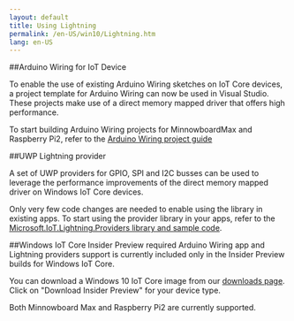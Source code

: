 ```yaml
---
layout: default
title: Using Lightning
permalink: /en-US/win10/Lightning.htm
lang: en-US
---
```


##Arduino Wiring for IoT Device

To enable the use of existing Arduino Wiring sketches on IoT Core devices, a project template for Arduino Wiring can now be used in Visual Studio. These projects make use of a direct memory mapped driver that offers high performance.

To start building Arduino Wiring projects for MinnowboardMax and Raspberry Pi2, refer to the [Arduino Wiring project guide]({{site.baseurl}}/{{page.lang}}/win10/ArduinoWiringProjectGuide.htm)<br/>

##UWP Lightning provider

A set of UWP providers for GPIO, SPI and I2C busses can be used to leverage the performance improvements of the direct memory mapped driver on Windows IoT Core devices.

Only very few code changes are needed to enable using the library in existing apps. To start using the provider library in your apps, refer to the [Microsoft.IoT.Lightning.Providers library and sample code]({{site.baseurl}}/{{page.lang}}/win10/LightningProviders.htm). 

##Windows IoT Core Insider Preview required
Arduino Wiring app and Lightning providers support is currently included only in the Insider Preview builds for Windows IoT Core.

You can download a Windows 10 IoT Core image from our [downloads page]({{site.baseurl}}/{{page.lang}}/Downloads.htm ). Click on "Download Insider Preview" for your device type.

Both Minnowboard Max and Raspberry Pi2 are currently supported.
